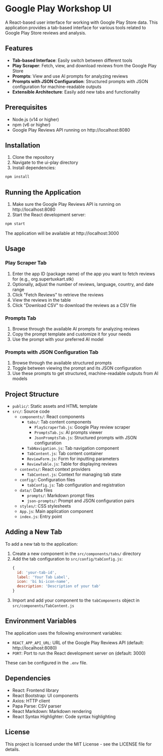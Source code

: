 # Google Play Workshop UI

A React-based user interface for working with Google Play Store data. This application provides a tab-based interface for various tools related to Google Play Store reviews and analysis.

## Features

- **Tab-based Interface**: Easily switch between different tools
- **Play Scraper**: Fetch, view, and download reviews from the Google Play Store
- **Prompts**: View and use AI prompts for analyzing reviews
- **Prompts with JSON Configuration**: Structured prompts with JSON configuration for machine-readable outputs
- **Extensible Architecture**: Easily add new tabs and functionality

## Prerequisites

- Node.js (v14 or higher)
- npm (v6 or higher)
- Google Play Reviews API running on http://localhost:8080

## Installation

1. Clone the repository
2. Navigate to the ui-play directory
3. Install dependencies:

```bash
npm install
```

## Running the Application

1. Make sure the Google Play Reviews API is running on http://localhost:8080
2. Start the React development server:

```bash
npm start
```

The application will be available at http://localhost:3000

## Usage

### Play Scraper Tab
1. Enter the app ID (package name) of the app you want to fetch reviews for (e.g., org.supertuxkart.stk)
2. Optionally, adjust the number of reviews, language, country, and date range
3. Click "Fetch Reviews" to retrieve the reviews
4. View the reviews in the table
5. Click "Download CSV" to download the reviews as a CSV file

### Prompts Tab
1. Browse through the available AI prompts for analyzing reviews
2. Copy the prompt template and customize it for your needs
3. Use the prompt with your preferred AI model

### Prompts with JSON Configuration Tab
1. Browse through the available structured prompts
2. Toggle between viewing the prompt and its JSON configuration
3. Use these prompts to get structured, machine-readable outputs from AI models

## Project Structure

- `public/`: Static assets and HTML template
- `src/`: Source code
  - `components/`: React components
    - `tabs/`: Tab content components
      - `PlayScraperTab.js`: Google Play review scraper
      - `PromptsTab.js`: AI prompts viewer
      - `JsonPromptsTab.js`: Structured prompts with JSON configuration
    - `TabNavigation.js`: Tab navigation component
    - `TabContent.js`: Tab content container
    - `ReviewForm.js`: Form for inputting parameters
    - `ReviewTable.js`: Table for displaying reviews
  - `contexts/`: React context providers
    - `TabContext.js`: Context for managing tab state
  - `config/`: Configuration files
    - `tabConfig.js`: Tab configuration and registration
  - `data/`: Data files
    - `prompts/`: Markdown prompt files
    - `json-prompts/`: Prompt and JSON configuration pairs
  - `styles/`: CSS stylesheets
  - `App.js`: Main application component
  - `index.js`: Entry point

## Adding a New Tab

To add a new tab to the application:

1. Create a new component in the `src/components/tabs/` directory
2. Add the tab configuration to `src/config/tabConfig.js`:
   ```javascript
   {
     id: 'your-tab-id',
     label: 'Your Tab Label',
     icon: 'bi bi-icon-name',
     description: 'Description of your tab'
   }
   ```
3. Import and add your component to the `tabComponents` object in `src/components/TabContent.js`

## Environment Variables

The application uses the following environment variables:

- `REACT_APP_API_URL`: URL of the Google Play Reviews API (default: http://localhost:8080)
- `PORT`: Port to run the React development server on (default: 3000)

These can be configured in the `.env` file.

## Dependencies

- React: Frontend library
- React Bootstrap: UI components
- Axios: HTTP client
- Papa Parse: CSV parser
- React Markdown: Markdown rendering
- React Syntax Highlighter: Code syntax highlighting

## License

This project is licensed under the MIT License - see the LICENSE file for details.
